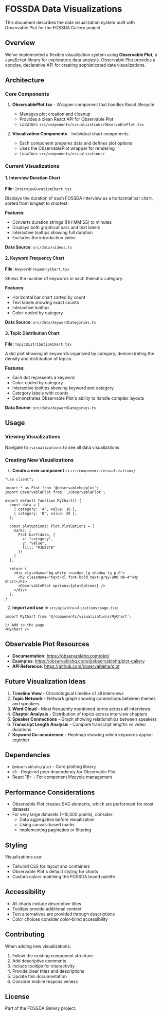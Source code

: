# FOSSDA Data Visualizations

This document describes the data visualization system built with Observable Plot for the FOSSDA Gallery project.

## Overview

We've implemented a flexible visualization system using **Observable Plot**, a JavaScript library for exploratory data analysis. Observable Plot provides a concise, declarative API for creating sophisticated data visualizations.

## Architecture

### Core Components

1. **ObservablePlot.tsx** - Wrapper component that handles React lifecycle
   - Manages plot creation and cleanup
   - Provides a clean React API for Observable Plot
   - Location: `src/components/visualizations/ObservablePlot.tsx`

2. **Visualization Components** - Individual chart components
   - Each component prepares data and defines plot options
   - Uses the ObservablePlot wrapper for rendering
   - Location: `src/components/visualizations/`

### Current Visualizations

#### 1. Interview Duration Chart
**File**: `InterviewDurationChart.tsx`

Displays the duration of each FOSSDA interview as a horizontal bar chart, sorted from longest to shortest.

**Features**:
- Converts duration strings (HH:MM:SS) to minutes
- Displays both graphical bars and text labels
- Interactive tooltips showing full duration
- Excludes the introduction video

**Data Source**: `src/data/videos.ts`

#### 2. Keyword Frequency Chart
**File**: `KeywordFrequencyChart.tsx`

Shows the number of keywords in each thematic category.

**Features**:
- Horizontal bar chart sorted by count
- Text labels showing exact counts
- Interactive tooltips
- Color-coded by category

**Data Source**: `src/data/keywordCategories.ts`

#### 3. Topic Distribution Chart
**File**: `TopicDistributionChart.tsx`

A dot plot showing all keywords organized by category, demonstrating the density and distribution of topics.

**Features**:
- Each dot represents a keyword
- Color-coded by category
- Interactive tooltips showing keyword and category
- Category labels with counts
- Demonstrates Observable Plot's ability to handle complex layouts

**Data Source**: `src/data/keywordCategories.ts`

## Usage

### Viewing Visualizations

Navigate to `/visualizations` to see all data visualizations.

### Creating New Visualizations

1. **Create a new component** in `src/components/visualizations/`:

```tsx
"use client";

import * as Plot from '@observablehq/plot';
import ObservablePlot from './ObservablePlot';

export default function MyChart() {
  const data = [
    { category: 'A', value: 10 },
    { category: 'B', value: 20 },
  ];

  const plotOptions: Plot.PlotOptions = {
    marks: [
      Plot.barY(data, {
        x: "category",
        y: "value",
        fill: "#3b82f6"
      })
    ]
  };

  return (
    <div className="bg-white rounded-lg shadow-lg p-6">
      <h2 className="text-xl font-bold text-gray-900 mb-4">My Chart</h2>
      <ObservablePlot options={plotOptions} />
    </div>
  );
}
```

2. **Import and use** in `src/app/visualizations/page.tsx`:

```tsx
import MyChart from '@/components/visualizations/MyChart';

// Add to the page
<MyChart />
```

## Observable Plot Resources

- **Documentation**: https://observablehq.com/plot/
- **Examples**: https://observablehq.com/@observablehq/plot-gallery
- **API Reference**: https://github.com/observablehq/plot

## Future Visualization Ideas

1. **Timeline View** - Chronological timeline of all interviews
2. **Topic Network** - Network graph showing connections between themes and speakers
3. **Word Cloud** - Most frequently mentioned terms across all interviews
4. **Chapter Analysis** - Distribution of topics across interview chapters
5. **Speaker Connections** - Graph showing relationships between speakers
6. **Transcript Length Analysis** - Compare transcript lengths vs video durations
7. **Keyword Co-occurrence** - Heatmap showing which keywords appear together

## Dependencies

- `@observablehq/plot` - Core plotting library
- `d3` - Required peer dependency for Observable Plot
- React 18+ - For component lifecycle management

## Performance Considerations

- Observable Plot creates SVG elements, which are performant for most datasets
- For very large datasets (>10,000 points), consider:
  - Data aggregation before visualization
  - Using canvas-based marks
  - Implementing pagination or filtering

## Styling

Visualizations use:
- Tailwind CSS for layout and containers
- Observable Plot's default styling for charts
- Custom colors matching the FOSSDA brand palette

## Accessibility

- All charts include descriptive titles
- Tooltips provide additional context
- Text alternatives are provided through descriptions
- Color choices consider color-blind accessibility

## Contributing

When adding new visualizations:

1. Follow the existing component structure
2. Add descriptive comments
3. Include tooltips for interactivity
4. Provide clear titles and descriptions
5. Update this documentation
6. Consider mobile responsiveness

## License

Part of the FOSSDA Gallery project.
